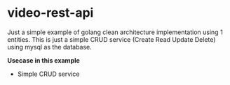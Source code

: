 # video-rest-api
Just a simple example of golang clean architecture implementation using 1 entities. This is just a simple CRUD service (Create Read Update Delete) using mysql as the database.

**Usecase in this example**
* Simple CRUD service